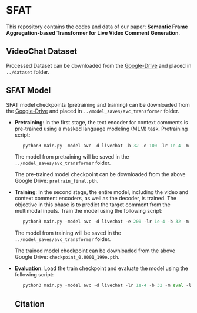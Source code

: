 # SFAT
This repository contains the codes and data of our paper: **Semantic Frame Aggregation-based Transformer for Live Video Comment Generation**.

## VideoChat Dataset
Processed Dataset can be downloaded from the [Google-Drive](https://drive.google.com/drive/folders/1CJHMAt-_uSTOydhYLrH-I0NuaW0vf2KV?usp=sharing) and placed in `../dataset` folder.

## SFAT Model
SFAT model checkpoints (pretraining and training) can be downloaded from the [Google-Drive](https://drive.google.com/drive/folders/1MSe3_0LYnE_-XVBmke87uiQVhEtJvx_J?usp=sharing) and placed in `../model_saves/avc_transformer` folder.

- **Pretraining**: In the first stage, the text encoder for context comments is pre-trained using a masked language modeling (MLM) task. Pretraining script:
  ```python
     python3 main.py -model avc -d livechat -b 32 -e 100 -lr 1e-4 -m pretrain
  ```
  The model from pretraining will be saved in the `../model_saves/avc_transformer` folder.
  
  The pre-trained model checkpoint can be downloaded from the above Google Drive: `pretrain_final.pth`.
- **Training**: In the second stage, the entire model, including the video and context comment encoders, as well as the decoder, is trained. The objective in this phase is to predict the target comment from the multimodal inputs. Train the model using the following script: 
  ```python
     python3 main.py -model avc -d livechat -e 200 -lr 1e-4 -b 32 -m train -l pretrain_final.pth
  ```
  The model from training will be saved in the `../model_saves/avc_transformer` folder.
  
  The trained model checkpoint can be downloaded from the above Google Drive: `checkpoint_0.0001_199e.pth`.
  
- **Evaluation**: Load the train checkpoint and evaluate the model using the following script:
  ```python
     python3 main.py -model avc -d livechat -lr 1e-4 -b 32 -m eval -l checkpoint_0.0001_199e.pth
  ```
  ## Citation
